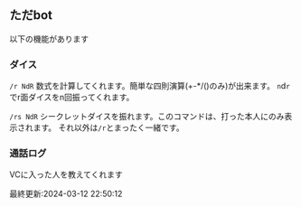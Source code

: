 ## ただbot
以下の機能があります

### ダイス
``/r NdR``
数式を計算してくれます。簡単な四則演算(+-\*/()のみ)が出来ます。
`n`d`r`でr面ダイスをn回振ってくれます。

``/rs NdR``
シークレットダイスを振れます。このコマンドは、打った本人にのみ表示されます。
それ以外は`/r`とまったく一緒です。
### 通話ログ
VCに入った人を教えてくれます

最終更新:2024-03-12 22:50:12


